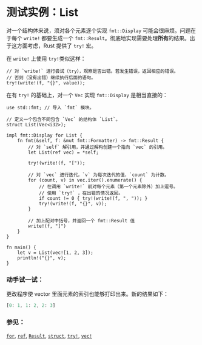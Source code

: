 # 测试实例：List

对一个结构体来说，须对各个元素逐个实现 `fmt::Display` 可能会很麻烦。问题在于每个 `write!`
都要生成一个 `fmt::Result`。彻底地实现需要处理**所有**的结果。出于这方面考虑，Rust 提供了 `try!` 宏。

在 `write!` 上使用 `try!`类似这样：

```rust,ignore
// 对 `write!` 进行尝试（try），观察是否出错。若发生错误，返回相应的错误。
// 否则（没有出错）继续执行后面的语句。
try!(write!(f, "{}", value));
```

在有 `try!` 的基础上，对一个 `Vec` 实现 `fmt::Display` 是相当直接的：

```rust,editable
use std::fmt; // 导入 `fmt` 模块。

// 定义一个包含不同包含 `Vec` 的结构体 `List`。
struct List(Vec<i32>);

impl fmt::Display for List {
    fn fmt(&self, f: &mut fmt::Formatter) -> fmt::Result {
        // 对 `self` 解引用，并通过解构创建一个指向 `vec` 的引用。
        let List(ref vec) = *self;

        try!(write!(f, "["));

        // 对 `vec` 进行迭代，`v` 为每次迭代的值，`count` 为计数。
        for (count, v) in vec.iter().enumerate() {
            // 在调用 `write!` 前对每个元素（第一个元素除外）加上逗号。
            // 使用 `try!` ，在出错的情况返回。
            if count != 0 { try!(write!(f, ", ")); }
            try!(write!(f, "{}", v));
        }

        // 加上配对中括号，并返回一个 fmt::Result 值
        write!(f, "]")
    }
}

fn main() {
    let v = List(vec![1, 2, 3]);
    println!("{}", v);
}
```

### 动手试一试：
更改程序使 vector 里面元素的索引也能够打印出来。新的结果如下：
``` rust
[0: 1, 1: 2, 2: 3]
```

### 参见：

[`for`][for], [`ref`][ref], [`Result`][result], [`struct`][struct],
[`try!`][try], [`vec!`][vec]

[for]: ./flow_control/for.html
[result]: ./std/result.html
[ref]: ./scope/borrow/ref.html
[struct]: ./custom_types/structs.html
[try]: ./std/result/try.html
[vec]: ./std/vec.html
